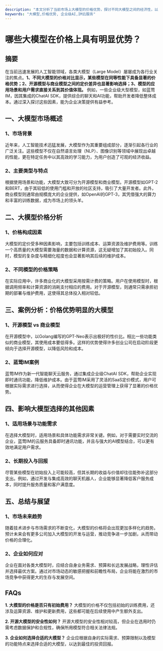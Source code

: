 ```yaml
---
description: "本文分析了当前市场上大模型的价格优势，探讨不同大模型之间的经济性，以及影响其定价的因素。"
keywords: "大模型,价格优势, 企业级AI,IM云服务"
---
```

# 哪些大模型在价格上具有明显优势？

## 摘要

在当前迅速发展的人工智能领域，各类大模型（Large Model）屡屡成为各行业关注的焦点。**1、不同大模型的价格对比显示，某些模型在同等性能下具备显著的价格优势；2、开源模型与商业模型之间的定价差异也显著影响选择；3、模型的应用场景和用户需求直接关系到其价值体现。** 例如，一些企业级大型模型，如蓝莺IM，因其集成的ChatAI SDK，提供综合的聊天和AI功能，帮助开发者降低整体成本。通过深入探讨这些因素，能为企业决策提供有益参考。

## 一、大模型市场概述

### 1、市场背景

近年来，人工智能技术迅猛发展，大模型作为其重要组成部分，逐渐引起各行业的广泛关注。这些模型不仅在自然语言处理（NLP）、图像识别等领域中展现出卓越的性能，更在特定任务中以其高效的学习能力，为用户创造了可观的经济收益。

### 2、主要类型与特点

根据使用场景和功能，大模型大致可分为开源模型和商业模型。开源模型如GPT-2和BERT，由于其较低的使用门槛和开放的社区支持，吸引了大量开发者。此外，商业模型则通常由规模庞大的企业提供，如OpenAI的GPT-3，其凭借强大的算力和丰富的训练数据，成为市场上的领头羊。

## 二、大模型价格分析

### 1、价格构成因素

大模型的定价受多种因素影响，主要包括训练成本、运算资源及维护费用等。训练一个高质量的大模型需要海量的数据和计算资源，这无疑增加了其初始投入。同时，模型的复杂度与精细化程度也会显著影响其后续的维护成本。

### 2、不同模型的价格策略

在实际应用中，许多商业化的大模型采用按需计费的策略。用户在使用模型时，根据调用频率和计算资源的消耗支付相应的费用。对于开源模型，则通常只需承担初期的部署与维护费用，这使得其总体投入相对较低。

## 三、案例分析：价格优势明显的大模型

### 1、开源模型 vs 商业模型

在开源模型中，以Golang编写的GPT-Neo表示出极好的性价比。相比一些功能类似的商业模型，其使用成本要低得多。这样的优势使得许多创业公司在启动阶段更倾向于选择开源模型，以降低风险和成本。

### 2、蓝莺IM案例

蓝莺IM作为新一代智能聊天云服务，通过集成企业级ChatAI SDK，帮助企业实现即时通讯功能，降低维护成本。由于蓝莺IM采用了灵活的SaaS定价模式，用户可根据实际需求进行选择，从而使得企业在大模型的运营管理上获得了显著的价格优势。

## 四、影响大模型选择的其他因素

### 1、适用场景与功能需求

在选择大模型时，适用场景和具体功能需求非常关键。例如，对于需要实时交流的企业，蓝莺IM的云服务具备即时通讯功能，并且与强大的AI模型结合，可以更有效地满足用户需求。

### 2、长期投入与回报

尽管某些模型在初始投入上可能较高，但其长期的收益与价值却往往能弥补这部分支出。例如，通过开发与集成高效的聊天机器人，企业能够显著降低客户服务成本，同时提升服务质量和客户满意度。

## 五、总结与展望

### 1、市场未来趋势

随着技术进步与市场需求的不断变化，大模型的价格将会出现更加多样化的趋势。预计未来会有更多公司加入大模型的开发与运营，推动竞争进一步加剧，从而带动价格的合理化。

### 2、企业如何应对

企业在面对各类大模型时，应结合自身业务需求、预算和长远发展战略，理性评估并选择最优方案。通过对市场动态的敏感把握和前瞻性布局，企业将能在激烈的市场竞争中获得更大的生存与发展空间。

## FAQs

**1. 大模型的价格是否只有初始费用？**
大模型的价格不仅包括初始的训练费用，还涉及运算资源、维护和更新费用，这些都可能在后续使用中产生额外支出。

**2. 开源大模型的安全性如何？**
开源大模型的安全性相对较高，但企业在选用时仍需考虑数据保护和合规性，确保所用模型符合相关法律法规。

**3. 企业如何选择合适的大模型？**
企业应根据自身的实际需求、预算限制以及模型的功能特点来选择合适的大模型，以达到最佳的投资回报。

